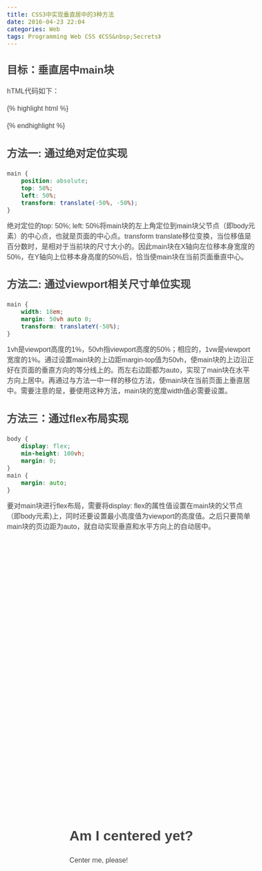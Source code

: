 ```yaml
---
title: CSS3中实现垂直居中的3种方法
date: 2016-04-23 22:04
categories: Web
tags: Programming Web CSS 《CSS&nbsp;Secrets》
---
```


## 目标：垂直居中main块

hTML代码如下：

{% highlight html %}
<!DOCTYPE html>
<html>
<head>
<meta http-equiv="content-type" content="text/html; charset=utf-8" />
<title></title>
<style type="text/css">
body {
    font: 100%/1.5 "Myriad Pro","Myriad Web","Lucida Grande","Trebuchet MS","Tahoma","Helvetica","Arial",sans-serif;
    color: #434343;
}
main {
    position: absolute;
    top: 50%;
    left: 50%;
    transform: translate(-50%, -50%);
}
</style>
</head>
<body>
<main>
    <h1>Am I centered yet?</h1>
    <p>Center me, please!</p>
</main>
</body>
</html>
{% endhighlight %}


## 方法一: 通过绝对定位实现

```css
main {
    position: absolute;
    top: 50%;
    left: 50%;
    transform: translate(-50%, -50%);
}
```

绝对定位的top: 50%; left: 50%将main块的左上角定位到main块父节点（即body元素）的中心点，也就是页面的中心点。transform translate移位变换，当位移值是百分数时，是相对于当前块的尺寸大小的。因此main块在X轴向左位移本身宽度的50%，在Y轴向上位移本身高度的50%后，恰当使main块在当前页面垂直中心。


## 方法二: 通过viewport相关尺寸单位实现

```css
main {
    width: 18em;
    margin: 50vh auto 0;
    transform: translateY(-50%);
}
```

1vh是viewport高度的1%，50vh指viewport高度的50%；相应的，1vw是viewport宽度的1%。通过设置main块的上边距margin-top值为50vh，使main块的上边沿正好在页面的垂直方向的等分线上的。而左右边距都为auto，实现了main块在水平方向上居中。再通过与方法一中一样的移位方法，使main块在当前页面上垂直居中。需要注意的是，要使用这种方法，main块的宽度width值必需要设置。

## 方法三：通过flex布局实现

```css
body {
    display: flex;
    min-height: 100vh;
    margin: 0;
}
main {
    margin: auto;
}
```

要对main块进行flex布局，需要将display: flex的属性值设置在main块的父节点（即body元素)上，同时还要设置最小高度值为viewport的高度值。之后只要简单main块的页边距为auto，就自动实现垂直和水平方向上的自动居中。
